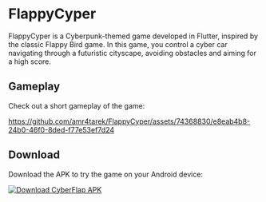# FlappyCyper

FlappyCyper is a Cyberpunk-themed game developed in Flutter, inspired by the classic Flappy Bird game. In this game, you control a cyber car navigating through a futuristic cityscape, avoiding obstacles and aiming for a high score.


## Gameplay
Check out a short gameplay of the game:

https://github.com/amr4tarek/FlappyCyper/assets/74368830/e8eab4b8-24b0-46f0-8ded-f77e53ef7d24

## Download
Download the APK to try the game on your Android device:

[![Download CyberFlap APK](https://img.shields.io/badge/Download-APK-blue.svg)](https://github.com/amr4tarek/FlappyCyper/raw/main/apk%20and%20gif/FlappyCyper.apk)
